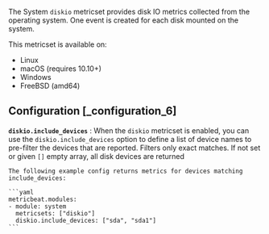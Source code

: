 The System `diskio` metricset provides disk IO metrics collected from the operating system. One event is created for each disk mounted on the system.

This metricset is available on:

* Linux
* macOS (requires 10.10+)
* Windows
* FreeBSD (amd64)


## Configuration [_configuration_6]

**`diskio.include_devices`**
:   When the `diskio` metricset is enabled, you can use the `diskio.include_devices` option to define a list of device names to pre-filter the devices that are reported. Filters only exact matches. If not set or given `[]` empty array, all disk devices are returned

    The following example config returns metrics for devices matching include_devices:

    ```yaml
    metricbeat.modules:
    - module: system
      metricsets: ["diskio"]
      diskio.include_devices: ["sda", "sda1"]
    ```

